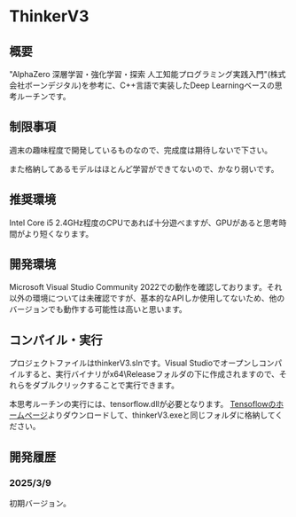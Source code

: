 # ThinkerV3
## 概要
"AlphaZero 深層学習・強化学習・探索 人工知能プログラミング実践入門"(株式会社ボーンデジタル)を参考に、C++言語で実装したDeep Learningベースの思考ルーチンです。
## 制限事項
週末の趣味程度で開発しているものなので、完成度は期待しないで下さい。

また格納してあるモデルはほとんど学習ができてないので、かなり弱いです。
## 推奨環境
Intel Core i5 2.4GHz程度のCPUであれば十分遊べますが、GPUがあると思考時間がより短くなります。
## 開発環境
Microsoft Visual Studio Community 2022での動作を確認しております。それ以外の環境については未確認ですが、基本的なAPIしか使用してないため、他のバージョンでも動作する可能性は高いと思います。
## コンパイル・実行
プロジェクトファイルはthinkerV3.slnです。Visual Studioでオープンしコンパイルすると、実行バイナリがx64\Releaseフォルダの下に作成されますので、それらをダブルクリックすることで実行できます。

本思考ルーチンの実行には、tensorflow.dllが必要となります。
[Tensoflowのホームページ](https://www.tensorflow.org/install/lang_c?hl=ja)よりダウンロードして、thinkerV3.exeと同じフォルダに格納してください。


## 開発履歴
### 2025/3/9
初期バージョン。
